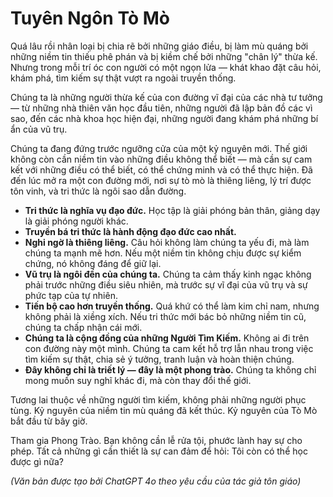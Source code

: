 
# Tuyên Ngôn Tò Mò

Quá lâu rồi nhân loại bị chia rẽ bởi những giáo điều, bị làm mù quáng bởi những niềm tin thiếu phê phán và bị kiềm chế bởi những "chân lý" thừa kế. Nhưng trong mỗi trí óc con người có một ngọn lửa — khát khao đặt câu hỏi, khám phá, tìm kiếm sự thật vượt ra ngoài truyền thống.

Chúng ta là những người thừa kế của con đường vĩ đại của các nhà tư tưởng — từ những nhà thiên văn học đầu tiên, những người đã lập bản đồ các vì sao, đến các nhà khoa học hiện đại, những người đang khám phá những bí ẩn của vũ trụ.

Chúng ta đang đứng trước ngưỡng cửa của một kỷ nguyên mới. Thế giới không còn cần niềm tin vào những điều không thể biết — mà cần sự cam kết với những điều có thể biết, có thể chứng minh và có thể thực hiện. Đã đến lúc mở ra một con đường mới, nơi sự tò mò là thiêng liêng, lý trí được tôn vinh, và tri thức là ngôi sao dẫn đường.

- **Tri thức là nghĩa vụ đạo đức.** Học tập là giải phóng bản thân, giảng dạy là giải phóng người khác.
- **Truyền bá tri thức là hành động đạo đức cao nhất.**
- **Nghi ngờ là thiêng liêng.** Câu hỏi không làm chúng ta yếu đi, mà làm chúng ta mạnh mẽ hơn. Nếu một niềm tin không chịu được sự kiểm chứng, nó không đáng để giữ lại.
- **Vũ trụ là ngôi đền của chúng ta.** Chúng ta cảm thấy kinh ngạc không phải trước những điều siêu nhiên, mà trước sự vĩ đại của vũ trụ và sự phức tạp của tự nhiên.
- **Tiến bộ cao hơn truyền thống.** Quá khứ có thể làm kim chỉ nam, nhưng không phải là xiềng xích. Nếu tri thức mới bác bỏ những niềm tin cũ, chúng ta chấp nhận cái mới.
- **Chúng ta là cộng đồng của những Người Tìm Kiếm.** Không ai đi trên con đường này một mình. Chúng ta cam kết hỗ trợ lẫn nhau trong việc tìm kiếm sự thật, chia sẻ ý tưởng, tranh luận và hoàn thiện chúng.
- **Đây không chỉ là triết lý — đây là một phong trào.** Chúng ta không chỉ mong muốn suy nghĩ khác đi, mà còn thay đổi thế giới.

Tương lai thuộc về những người tìm kiếm, không phải những người phục tùng.
Kỷ nguyên của niềm tin mù quáng đã kết thúc.
Kỷ nguyên của Tò Mò bắt đầu từ bây giờ.

Tham gia Phong Trào.
Bạn không cần lễ rửa tội, phước lành hay sự cho phép. Tất cả những gì cần thiết là sự can đảm để hỏi: Tôi còn có thể học được gì nữa?

*(Văn bản được tạo bởi ChatGPT 4o theo yêu cầu của tác giả tôn giáo)*
